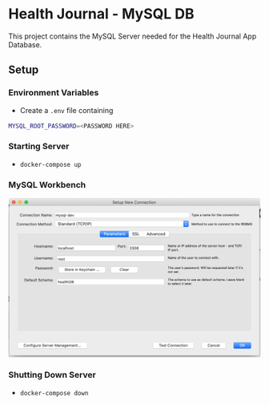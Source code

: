 # Health Journal - MySQL DB

This project contains the MySQL Server needed for the Health Journal App Database.

## Setup

### Environment Variables

- Create a `.env` file containing

```bash
MYSQL_ROOT_PASSWORD=<PASSWORD HERE>
```

### Starting Server

- `docker-compose up`

### MySQL Workbench

![MySQL Workbench Setup](./images/connection-setup.png)

### Shutting Down Server

- `docker-compose down`
